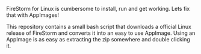 FireStorm for Linux is cumbersome to install, run and get working. Lets fix that with AppImages!

This repository contains a small bash script that downloads a official Linux release of FireStorm and converts it into an easy to use AppImage. Using an AppImage is as easy as extracting the zip somewhere and double clicking it.
